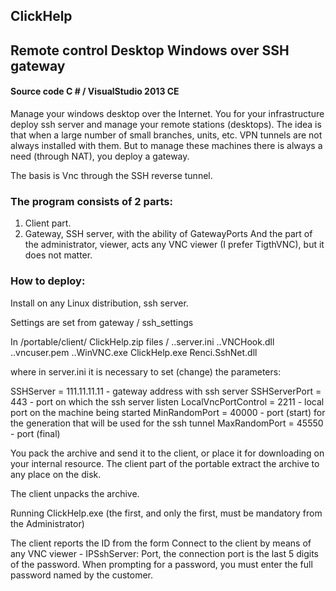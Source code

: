 ## ClickHelp
## Remote control Desktop Windows over SSH gateway
#### Source code C # / VisualStudio 2013 CE

Manage your windows desktop over the Internet. You for your infrastructure deploy ssh server and manage your remote stations (desktops). The idea is that when a large number of small branches, units, etc. VPN tunnels are not always installed with them. But to manage these machines there is always a need (through NAT), you deploy a gateway.

The basis is Vnc through the SSH reverse tunnel.

### The program consists of 2 parts:
1. Client part.
2. Gateway, SSH server, with the ability of GatewayPorts
And the part of the administrator, viewer, acts any VNC viewer (I prefer TigthVNC), but it does not matter.

### How to deploy:
Install on any Linux distribution, ssh server.

Settings are set from gateway / ssh_settings

In /portable/client/
	ClickHelp.zip files /
		..server.ini
		..VNCHook.dll
		..vncuser.pem
		..WinVNC.exe
	ClickHelp.exe
	Renci.SshNet.dll

where in server.ini it is necessary to set (change) the parameters:

SSHServer = 111.11.11.11 - gateway address with ssh server
SSHServerPort = 443 - port on which the ssh server listen
LocalVncPortControl = 2211 - local port on the machine being started
MinRandomPort = 40000 - port (start) for the generation that will be used for the ssh tunnel
MaxRandomPort = 45550 - port (final)

You pack the archive and send it to the client, or place it for downloading on your internal resource. The client part of the portable extract the archive to any place on the disk.

The client unpacks the archive.

Running ClickHelp.exe (the first, and only the first, must be mandatory from the Administrator)

The client reports the ID from the form
Connect to the client by means of any VNC viewer - IPSshServer: Port, the connection port is the last 5 digits of the password.
When prompting for a password, you must enter the full password named by the customer.
